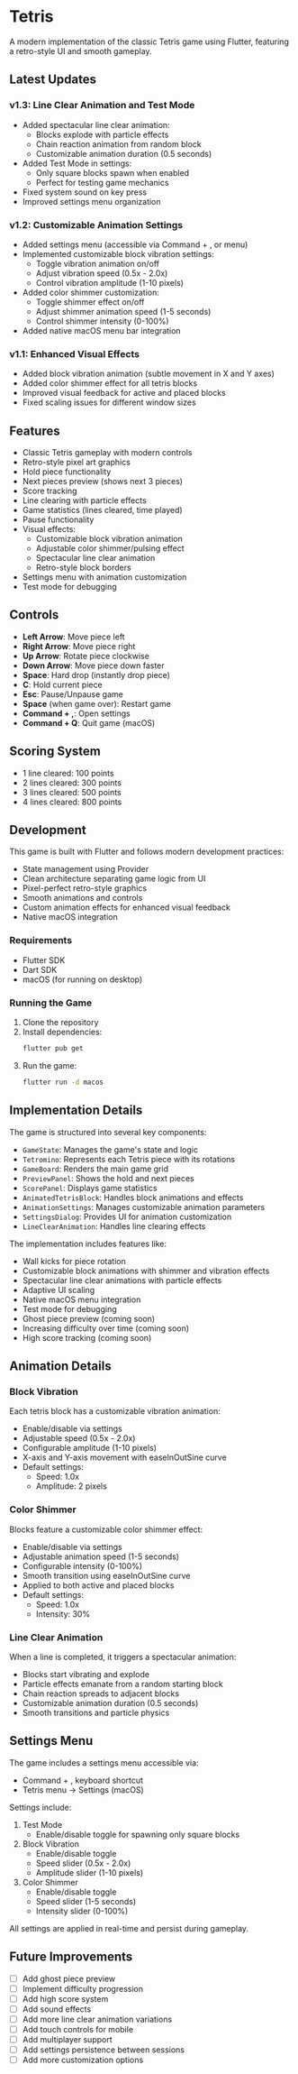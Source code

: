 # Tetris

A modern implementation of the classic Tetris game using Flutter, featuring a retro-style UI and smooth gameplay.

## Latest Updates

### v1.3: Line Clear Animation and Test Mode
- Added spectacular line clear animation:
  - Blocks explode with particle effects
  - Chain reaction animation from random block
  - Customizable animation duration (0.5 seconds)
- Added Test Mode in settings:
  - Only square blocks spawn when enabled
  - Perfect for testing game mechanics
- Fixed system sound on key press
- Improved settings menu organization

### v1.2: Customizable Animation Settings
- Added settings menu (accessible via Command + , or menu)
- Implemented customizable block vibration settings:
  - Toggle vibration animation on/off
  - Adjust vibration speed (0.5x - 2.0x)
  - Control vibration amplitude (1-10 pixels)
- Added color shimmer customization:
  - Toggle shimmer effect on/off
  - Adjust shimmer animation speed (1-5 seconds)
  - Control shimmer intensity (0-100%)
- Added native macOS menu bar integration

### v1.1: Enhanced Visual Effects
- Added block vibration animation (subtle movement in X and Y axes)
- Added color shimmer effect for all tetris blocks
- Improved visual feedback for active and placed blocks
- Fixed scaling issues for different window sizes

## Features

- Classic Tetris gameplay with modern controls
- Retro-style pixel art graphics
- Hold piece functionality
- Next pieces preview (shows next 3 pieces)
- Score tracking
- Line clearing with particle effects
- Game statistics (lines cleared, time played)
- Pause functionality
- Visual effects:
  - Customizable block vibration animation
  - Adjustable color shimmer/pulsing effect
  - Spectacular line clear animation
  - Retro-style block borders
- Settings menu with animation customization
- Test mode for debugging

## Controls

- **Left Arrow**: Move piece left
- **Right Arrow**: Move piece right
- **Up Arrow**: Rotate piece clockwise
- **Down Arrow**: Move piece down faster
- **Space**: Hard drop (instantly drop piece)
- **C**: Hold current piece
- **Esc**: Pause/Unpause game
- **Space** (when game over): Restart game
- **Command + ,**: Open settings
- **Command + Q**: Quit game (macOS)

## Scoring System

- 1 line cleared: 100 points
- 2 lines cleared: 300 points
- 3 lines cleared: 500 points
- 4 lines cleared: 800 points

## Development

This game is built with Flutter and follows modern development practices:

- State management using Provider
- Clean architecture separating game logic from UI
- Pixel-perfect retro-style graphics
- Smooth animations and controls
- Custom animation effects for enhanced visual feedback
- Native macOS integration

### Requirements

- Flutter SDK
- Dart SDK
- macOS (for running on desktop)

### Running the Game

1. Clone the repository
2. Install dependencies:
   ```bash
   flutter pub get
   ```
3. Run the game:
   ```bash
   flutter run -d macos
   ```

## Implementation Details

The game is structured into several key components:

- `GameState`: Manages the game's state and logic
- `Tetromino`: Represents each Tetris piece with its rotations
- `GameBoard`: Renders the main game grid
- `PreviewPanel`: Shows the hold and next pieces
- `ScorePanel`: Displays game statistics
- `AnimatedTetrisBlock`: Handles block animations and effects
- `AnimationSettings`: Manages customizable animation parameters
- `SettingsDialog`: Provides UI for animation customization
- `LineClearAnimation`: Handles line clearing effects

The implementation includes features like:
- Wall kicks for piece rotation
- Customizable block animations with shimmer and vibration effects
- Spectacular line clear animations with particle effects
- Adaptive UI scaling
- Native macOS menu integration
- Test mode for debugging
- Ghost piece preview (coming soon)
- Increasing difficulty over time (coming soon)
- High score tracking (coming soon)

## Animation Details

### Block Vibration
Each tetris block has a customizable vibration animation:
- Enable/disable via settings
- Adjustable speed (0.5x - 2.0x)
- Configurable amplitude (1-10 pixels)
- X-axis and Y-axis movement with easeInOutSine curve
- Default settings:
  - Speed: 1.0x
  - Amplitude: 2 pixels

### Color Shimmer
Blocks feature a customizable color shimmer effect:
- Enable/disable via settings
- Adjustable animation speed (1-5 seconds)
- Configurable intensity (0-100%)
- Smooth transition using easeInOutSine curve
- Applied to both active and placed blocks
- Default settings:
  - Speed: 1.0x
  - Intensity: 30%

### Line Clear Animation
When a line is completed, it triggers a spectacular animation:
- Blocks start vibrating and explode
- Particle effects emanate from a random starting block
- Chain reaction spreads to adjacent blocks
- Customizable animation duration (0.5 seconds)
- Smooth transitions and particle physics

## Settings Menu

The game includes a settings menu accessible via:
- Command + , keyboard shortcut
- Tetris menu -> Settings (macOS)

Settings include:
1. Test Mode
   - Enable/disable toggle for spawning only square blocks
2. Block Vibration
   - Enable/disable toggle
   - Speed slider (0.5x - 2.0x)
   - Amplitude slider (1-10 pixels)
3. Color Shimmer
   - Enable/disable toggle
   - Speed slider (1-5 seconds)
   - Intensity slider (0-100%)

All settings are applied in real-time and persist during gameplay.

## Future Improvements

- [ ] Add ghost piece preview
- [ ] Implement difficulty progression
- [ ] Add high score system
- [ ] Add sound effects
- [ ] Add more line clear animation variations
- [ ] Add touch controls for mobile
- [ ] Add multiplayer support
- [ ] Add settings persistence between sessions
- [ ] Add more customization options
